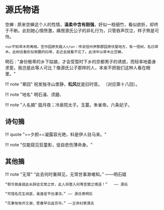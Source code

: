 # 源氏物语

空蝉
:   原来空蝉这个人的性情，**温柔中含有刚强**，好似一枝细竹，看似欲折，却终于不断。此刻她心情愤激，痛恨源氏公子的非礼行为，只管吞声饮泣，样子煞是可怜。

    <u>不知帚木奇离相，空作园原失路人</u>：传说信州伊那郡园原伏屋地方，有一怪树，名曰帚木。此树远看形似倒置的扫帚，走近去就看不见了。此诗中以帚木比空蝉。

明石
:   "身份极卑的乡下姑娘，才会受暂时下乡的京都男子的诱惑，而轻率地委身求爱。我岂是此等人可比？像源氏公子那样的人，本来不把我们这种人看在眼里。"


!!! note "章回"
    祝发独寻山里静，**松风**犹是旧时音。 （对应第十八回）。

!!! note "地名"
    明石浦、须磨、

!!! note "人名摘"
    胧月夜；冷泉院太子。玉蔓。朱雀帝。六条妃子。

## 诗句摘

!!! quote "==夕颜==凝露容光艳，料是伊人驻马来。"

!!! note "仅能窥见狂童影，徒自悲伤薄命身。"




## 其他摘


!!! note "无常"
    “此去何时重拜见，无常世事渺难知。” ——明石姬

    “假令我身就此长辞这无常之世，此人将堕入何等苦楚之境涯！”   —— 源氏

    “可惜名花生涧底，虽逢佳节也凄凉。” —— 源氏寄明石
    
    “花事匆匆开又谢，愿春早日返京华。” ——王命妇寄源氏
